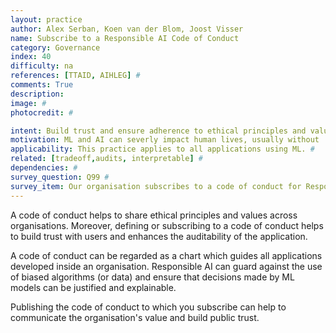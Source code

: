 ```yaml
---
layout: practice
author: Alex Serban, Koen van der Blom, Joost Visser
name: Subscribe to a Responsible AI Code of Conduct
category: Governance
index: 40
difficulty: na
references: [TTAID, AIHLEG] #
comments: True
description:
image: #
photocredit: #

intent: Build trust and ensure adherence to ethical principles and values. #
motivation: ML and AI can severly impact human lives, usually without  malicious intentions.   #
applicability: This practice applies to all applications using ML. #
related: [tradeoff,audits, interpretable] #
dependencies: #
survey_question: Q99 #
survey_item: Our organisation subscribes to a code of conduct for Responsible AI.
---
```


A code of conduct helps to share ethical principles and values across organisations.
Moreover, defining or subscribing to a code of conduct helps to build trust with users and enhances the auditability of the application.

A code of conduct can be regarded as a chart which guides all applications developed inside an organisation.
Responsible AI can guard against the use of biased algorithms (or data) and ensure that decisions made by ML models can be justified and explainable.

Publishing the code of conduct to which you subscribe can help to communicate the organisation's value and build public trust.